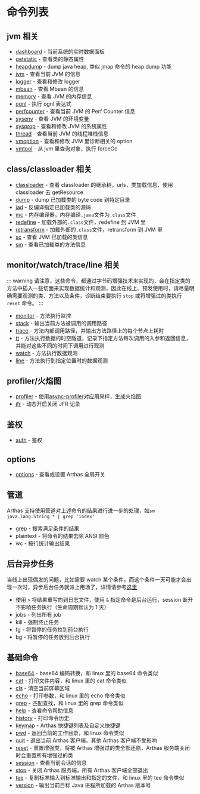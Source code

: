 # 命令列表

## jvm 相关

- [dashboard](dashboard.md) - 当前系统的实时数据面板
- [getstatic](getstatic.md) - 查看类的静态属性
- [heapdump](heapdump.md) - dump java heap, 类似 jmap 命令的 heap dump 功能
- [jvm](jvm.md) - 查看当前 JVM 的信息
- [logger](logger.md) - 查看和修改 logger
- [mbean](mbean.md) - 查看 Mbean 的信息
- [memory](memory.md) - 查看 JVM 的内存信息
- [ognl](ognl.md) - 执行 ognl 表达式
- [perfcounter](perfcounter.md) - 查看当前 JVM 的 Perf Counter 信息
- [sysenv](sysenv.md) - 查看 JVM 的环境变量
- [sysprop](sysprop.md) - 查看和修改 JVM 的系统属性
- [thread](thread.md) - 查看当前 JVM 的线程堆栈信息
- [vmoption](vmoption.md) - 查看和修改 JVM 里诊断相关的 option
- [vmtool](vmtool.md) - 从 jvm 里查询对象，执行 forceGc

## class/classloader 相关

- [classloader](classloader.md) - 查看 classloader 的继承树，urls，类加载信息，使用 classloader 去 getResource
- [dump](dump.md) - dump 已加载类的 byte code 到特定目录
- [jad](jad.md) - 反编译指定已加载类的源码
- [mc](mc.md) - 内存编译器，内存编译`.java`文件为`.class`文件
- [redefine](redefine.md) - 加载外部的`.class`文件，redefine 到 JVM 里
- [retransform](retransform.md) - 加载外部的`.class`文件，retransform 到 JVM 里
- [sc](sc.md) - 查看 JVM 已加载的类信息
- [sm](sm.md) - 查看已加载类的方法信息

## monitor/watch/trace/line 相关

::: warning
请注意，这些命令，都通过字节码增强技术来实现的，会在指定类的方法中插入一些切面来实现数据统计和观测，因此在线上、预发使用时，请尽量明确需要观测的类、方法以及条件，诊断结束要执行 `stop` 或将增强过的类执行 `reset` 命令。
:::

- [monitor](monitor.md) - 方法执行监控
- [stack](stack.md) - 输出当前方法被调用的调用路径
- [trace](trace.md) - 方法内部调用路径，并输出方法路径上的每个节点上耗时
- [tt](tt.md) - 方法执行数据的时空隧道，记录下指定方法每次调用的入参和返回信息，并能对这些不同的时间下调用进行观测
- [watch](watch.md) - 方法执行数据观测
- [line](line.md) - 方法执行到指定位置时的数据观测

## profiler/火焰图

- [profiler](profiler.md) - 使用[async-profiler](https://github.com/jvm-profiling-tools/async-profiler)对应用采样，生成火焰图
- [jfr](jfr.md) - 动态开启关闭 JFR 记录

## 鉴权

- [auth](auth.md) - 鉴权

## options

- [options](options.md) - 查看或设置 Arthas 全局开关

## 管道

Arthas 支持使用管道对上述命令的结果进行进一步的处理，如`sm java.lang.String * | grep 'index'`

- [grep](grep.md) - 搜索满足条件的结果
- plaintext - 将命令的结果去除 ANSI 颜色
- wc - 按行统计输出结果

## 后台异步任务

当线上出现偶发的问题，比如需要 watch 某个条件，而这个条件一天可能才会出现一次时，异步后台任务就派上用场了，详情请参考[这里](async.md)

- 使用 `>` 将结果重写向到日志文件，使用 `&` 指定命令是后台运行，session 断开不影响任务执行（生命周期默认为 1 天）
- jobs - 列出所有 job
- kill - 强制终止任务
- fg - 将暂停的任务拉到前台执行
- bg - 将暂停的任务放到后台执行

## 基础命令

- [base64](base64.md) - base64 编码转换，和 linux 里的 base64 命令类似
- [cat](cat.md) - 打印文件内容，和 linux 里的 cat 命令类似
- [cls](cls.md) - 清空当前屏幕区域
- [echo](echo.md) - 打印参数，和 linux 里的 echo 命令类似
- [grep](grep.md) - 匹配查找，和 linux 里的 grep 命令类似
- [help](help.md) - 查看命令帮助信息
- [history](history.md) - 打印命令历史
- [keymap](keymap.md) - Arthas 快捷键列表及自定义快捷键
- [pwd](pwd.md) - 返回当前的工作目录，和 linux 命令类似
- [quit](quit.md) - 退出当前 Arthas 客户端，其他 Arthas 客户端不受影响
- [reset](reset.md) - 重置增强类，将被 Arthas 增强过的类全部还原，Arthas 服务端关闭时会重置所有增强过的类
- [session](session.md) - 查看当前会话的信息
- [stop](stop.md) - 关闭 Arthas 服务端，所有 Arthas 客户端全部退出
- [tee](tee.md) - 复制标准输入到标准输出和指定的文件，和 linux 里的 tee 命令类似
- [version](version.md) - 输出当前目标 Java 进程所加载的 Arthas 版本号
